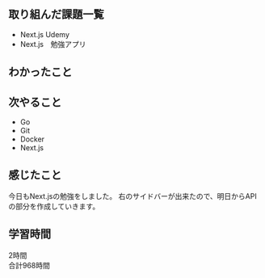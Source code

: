 ## 取り組んだ課題一覧
- Next.js Udemy
- Next.js　勉強アプリ

## わかったこと


## 次やること
- Go
- Git
- Docker
- Next.js

## 感じたこと
今日もNext.jsの勉強をしました。
右のサイドバーが出来たので、明日からAPIの部分を作成していきます。

## 学習時間
2時間<br />
合計968時間
